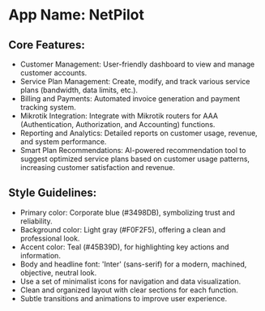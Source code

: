 # **App Name**: NetPilot

## Core Features:

- Customer Management: User-friendly dashboard to view and manage customer accounts.
- Service Plan Management: Create, modify, and track various service plans (bandwidth, data limits, etc.).
- Billing and Payments: Automated invoice generation and payment tracking system.
- Mikrotik Integration: Integrate with Mikrotik routers for AAA (Authentication, Authorization, and Accounting) functions.
- Reporting and Analytics: Detailed reports on customer usage, revenue, and system performance.
- Smart Plan Recommendations: AI-powered recommendation tool to suggest optimized service plans based on customer usage patterns, increasing customer satisfaction and revenue.

## Style Guidelines:

- Primary color: Corporate blue (#3498DB), symbolizing trust and reliability.
- Background color: Light gray (#F0F2F5), offering a clean and professional look.
- Accent color: Teal (#45B39D), for highlighting key actions and information.
- Body and headline font: 'Inter' (sans-serif) for a modern, machined, objective, neutral look.
- Use a set of minimalist icons for navigation and data visualization.
- Clean and organized layout with clear sections for each function.
- Subtle transitions and animations to improve user experience.